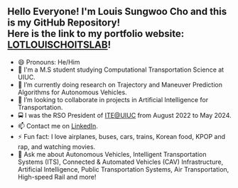 ## Hello Everyone! I'm Louis Sungwoo Cho and this is my GitHub Repository!<br/> Here is the link to my portfolio website: [LOTLOUISCHOITSLAB](https://lotlouischoitslab.github.io)!

- 😄 Pronouns: He/Him
- 🏫 I'm a M.S student studying Computational Transportation Science at UIUC.
- 🔭 I’m currently doing research on Trajectory and Maneuver Prediction Algorithms for Autonomous Vehicles.
- 👯 I’m looking to collaborate in projects in Artificial Intelligence for Transportation.
- 🚍 I was the RSO President of [ITE@UIUC](https://ite.cee.illinois.edu/) from August 2022 to May 2024. 
- 📫 Contact me on [LinkedIn](https://www.linkedin.com/in/louis-sungwoo-cho/).
- ⚡ Fun fact: I love airplanes, buses, cars, trains, Korean food, KPOP and rap, and watching movies.
- 💬 Ask me about Autonomous Vehicles, Intelligent Transportation Systems (ITS), Connected & Automated Vehicles (CAV) Infrastructure, Artificial Intelligence, Public Transportation Systems, Air Transportation, High-speed Rail and more!


<!-- - 🌱 I’m currently learning about Deep Reinforcement Learning and Computer Vision. -->
<!-- -  ...
- 🤔 I’m looking for help with--> 
